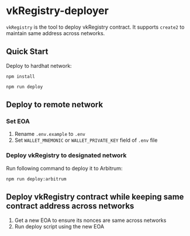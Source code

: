 # vkRegistry-deployer

`vkRegistry` is the tool to deploy vkRegistry contract. It supports `create2` to maintain same address across networks.

## Quick Start

Deploy to hardhat network:

```shell
npm install

npm run deploy
```

## Deploy to remote network

### Set EOA

1. Rename `.env.example` to `.env`
2. Set `WALLET_MNEMONIC` or `WALLET_PRIVATE_KEY` field of `.env` file

### Deploy vkRegistry to designated network

Run following command to deploy it to Arbitrum:

```shell
npm run deploy:arbitrum
```

## Deploy vkRegistry contract while keeping same contract address across networks

1. Get a new EOA to ensure its nonces are same across networks
2. Run deploy script using the new EOA